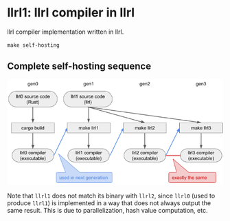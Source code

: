 # llrl1: llrl compiler in llrl

llrl compiler implementation written in llrl.

```shell
make self-hosting
```

## Complete self-hosting sequence

![](../examples/images/2.png)

Note that `llrl1` does not match its binary with `llrl2`, since `llrl0` (used to produce `llrl1`) is implemented in a way that does not always output the same result. This is due to parallelization, hash value computation, etc.
